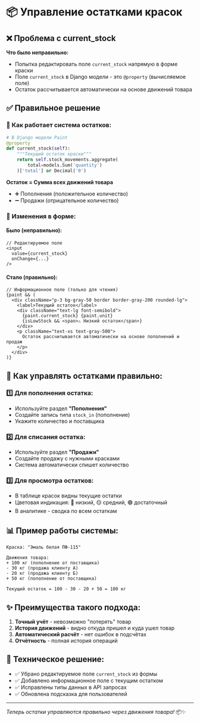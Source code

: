 # 📦 Управление остатками красок

## ❌ **Проблема с current_stock**

**Что было неправильно:**
- Попытка редактировать поле `current_stock` напрямую в форме краски
- Поле `current_stock` в Django модели - это `@property` (вычисляемое поле)
- Остаток рассчитывается автоматически на основе движений товара

## ✅ **Правильное решение**

### 🔧 **Как работает система остатков:**

```python
# В Django модели Paint
@property
def current_stock(self):
    """Текущий остаток краски"""
    return self.stock_movements.aggregate(
        total=models.Sum('quantity')
    )['total'] or Decimal('0')
```

**Остаток = Сумма всех движений товара**
- ➕ Пополнения (положительное количество)
- ➖ Продажи (отрицательное количество)

### 📝 **Изменения в форме:**

#### **Было (неправильно):**
```tsx
// Редактируемое поле
<input 
  value={current_stock} 
  onChange={...} 
/>
```

#### **Стало (правильно):**
```tsx
// Информационное поле (только для чтения)
{paint && (
  <div className="p-3 bg-gray-50 border border-gray-200 rounded-lg">
    <label>Текущий остаток</label>
    <div className="text-lg font-semibold">
      {paint.current_stock} {paint.unit}
      {isLowStock && <span>⚠️ Низкий остаток</span>}
    </div>
    <p className="text-xs text-gray-500">
      Остаток рассчитывается автоматически на основе пополнений и продаж
    </p>
  </div>
)}
```

## 🎯 **Как управлять остатками правильно:**

### 1️⃣ **Для пополнения остатка:**
- Используйте раздел **"Пополнения"** 
- Создайте запись типа `stock_in` (пополнение)
- Укажите количество и поставщика

### 2️⃣ **Для списания остатка:**
- Используйте раздел **"Продажи"**
- Создайте продажу с нужными красками
- Система автоматически спишет количество

### 3️⃣ **Для просмотра остатков:**
- В таблице красок видны текущие остатки
- Цветовая индикация: 🔴 низкий, 🟡 средний, 🟢 достаточный
- В аналитике - сводка по всем остаткам

## 📊 **Пример работы системы:**

```
Краска: "Эмаль белая ПФ-115"

Движения товара:
+ 100 кг (пополнение от поставщика)
- 30 кг (продажа клиенту А)  
- 20 кг (продажа клиенту Б)
+ 50 кг (пополнение от поставщика)

Текущий остаток = 100 - 30 - 20 + 50 = 100 кг
```

## ✨ **Преимущества такого подхода:**

1. **Точный учёт** - невозможно "потерять" товар
2. **История движений** - видно откуда пришел и куда ушел товар  
3. **Автоматический расчёт** - нет ошибок в подсчётах
4. **Отчётность** - полная история операций

## 🔧 **Техническое решение:**

- ✅ Убрано редактируемое поле `current_stock` из формы
- ✅ Добавлено информационное поле с текущим остатком
- ✅ Исправлены типы данных в API запросах
- ✅ Обновлена подсказка для пользователей

---
*Теперь остатки управляются правильно через движения товара!* 📦✨